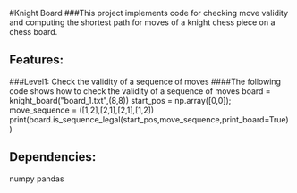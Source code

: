 #Knight Board
###This project implements code for checking move validity and computing the shortest path for moves of a knight chess piece on a chess board.

## Features:
###Level1: Check the validity of a sequence of moves
####The following code shows how to check the validity of a sequence of moves
board = knight_board("board_1.txt",(8,8))
start_pos = np.array([0,0]);
move_sequence = ([1,2],[2,1],[2,1],[1,2])
print(board.is_sequence_legal(start_pos,move_sequence,print_board=True))


## Dependencies:
numpy
pandas
